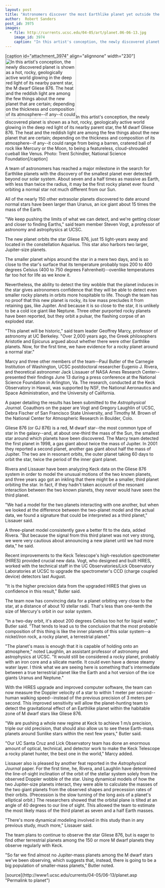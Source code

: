 ```yaml
---
layout: post
title: "Astronomers discover the most Earthlike planet yet outside the solar system"
author:  Robert Sanders
post_id: 3975
images:
  - file: http://currents.ucsc.edu/04-05/art/planet.06-06-13.jpg
    image_id: 3974
    caption: "In this artist's conception, the newly discovered planet is shown as a hot, rocky, geologically active world glowing in the deep red light of its nearby parent star, the M dwarf Gliese 876. The heat and the reddish light are among the few things about the new planet that are certain; depending on the thickness and composition of its atmosphere--if any--it could range from being a barren, cratered ball of rock like Mercury or the Moon, to being a featureless, cloud-shrouded cueball like Venus. Photo: Trent Schindler, National Science Foundation"
---
```


[caption id="attachment_3974" align="alignnone" width="230"]<a href="http://localhost/mysite/wp-content/uploads/2005/06/planet.06-06-13.jpg"><img class="size-full wp-image-3974" src="http://localhost/mysite/wp-content/uploads/2005/06/planet.06-06-13.jpg" alt="In this artist's conception, the newly discovered planet is shown as a hot, rocky, geologically active world glowing in the deep red light of its nearby parent star, the M dwarf Gliese 876. The heat and the reddish light are among the few things about the new planet that are certain; depending on the thickness and composition of its atmosphere--if any--it could range from being a barren, cratered ball of rock like Mercury or the Moon, to being a featureless, cloud-shrouded cueball like Venus. Photo: Trent Schindler, National Science Foundation" width="230" height="194" /></a>In this artist's conception, the newly discovered planet is shown as a hot, rocky, geologically active world glowing in the deep red light of its nearby parent star, the M dwarf Gliese 876. The heat and the reddish light are among the few things about the new planet that are certain; depending on the thickness and composition of its atmosphere--if any--it could range from being a barren, cratered ball of rock like Mercury or the Moon, to being a featureless, cloud-shrouded cueball like Venus. Photo: Trent Schindler, National Science Foundation[/caption]
<a name="content" id="content"></a>
<p>
  A team of astronomers has reached a major milestone in the search for Earthlike planets with the discovery of the smallest planet ever detected beyond our solar system. About seven and a half times as massive as Earth, with less than twice the radius, it may be the first rocky planet ever found orbiting a normal star not much different from our Sun.
</p>
<p>
  All of the nearly 150 other extrasolar planets discovered to date around normal stars have been larger than Uranus, an ice giant about 15 times the mass of the Earth.
</p>
<p>
  "We keep pushing the limits of what we can detect, and we're getting closer and closer to finding Earths," said team member Steven Vogt, a professor of astronomy and astrophysics at UCSC.
</p>
<p>
  The new planet orbits the star Gliese 876, just 15 light-years away and located in the constellation Aquarius. This star also harbors two larger, Jupiter-size planets.
</p>
<p>
  The smaller planet whips around the star in a mere two days, and is so close to the star's surface that its temperature probably tops 200 to 400 degrees Celsius (400 to 750 degrees Fahrenheit)--ovenlike temperatures far too hot for life as we know it.
</p>
<p>
  Nevertheless, the ability to detect the tiny wobble that the planet induces in the star gives astronomers confidence that they will be able to detect even smaller rocky planets in orbits more hospitable to life. Though the team has no proof that this new planet is rocky, its low mass precludes it from retaining gas, like Jupiter. And because it is so close to the star, it is unlikely to be a cold ice giant like Neptune. Three other purported rocky planets have been reported, but they orbit a pulsar, the flashing corpse of an exploded star.
</p>
<p>
  "This planet will be historic," said team leader Geoffrey Marcy, professor of astronomy at UC Berkeley. "Over 2,000 years ago, the Greek philosophers Aristotle and Epicurus argued about whether there were other Earthlike planets. Now, for the first time, we have evidence for a rocky planet around a normal star."
</p>
<p>
  Marcy and three other members of the team--Paul Butler of the Carnegie Institution of Washington, UCSC postdoctoral researcher Eugenio J. Rivera, and theoretical astronomer Jack Lissauer of NASA Ames Research Center--presented their findings June 13 during a press conference at the National Science Foundation in Arlington, Va. The research, conducted at the Keck Observatory in Hawaii, was supported by NSF, the National Aeronautics and Space Administration, and the University of California.
</p>
<p>
  A paper detailing the results has been submitted to the <i>Astrophysical Journal.</i> Coauthors on the paper are Vogt and Gregory Laughlin of UCSC, Debra Fischer of San Francisco State University, and Timothy M. Brown of the National Center for Atmospheric Research in Boulder, Colo.
</p>
<p>
  Gliese 876 (or GJ 876) is a red, M dwarf star--the most common type of star in the galaxy--and, at about one-third the mass of the Sun, the smallest star around which planets have been discovered. The Marcy team detected the first planet in 1998, a gas giant about twice the mass of Jupiter. In 2001 they reported a second planet, another gas giant about half the mass of Jupiter. The two are in resonant orbits, the outer planet taking 60 days to orbit the star, twice the period of the inner giant planet.
</p>
<p>
  Rivera and Lissauer have been analyzing Keck data on the Gliese 876 system in order to model the unusual motions of the two known planets, and three years ago got an inkling that there might be a smaller, third planet orbiting the star. In fact, if they hadn't taken account of the resonant interaction between the two known planets, they never would have seen the third planet.
</p>
<p>
  "We had a model for the two planets interacting with one another, but when we looked at the difference between the two-planet model and the actual data, we found a signature that could be interpreted as a third planet," Lissauer said.
</p>
<p>
  A three-planet model consistently gave a better fit to the data, added Rivera. "But because the signal from this third planet was not very strong, we were very cautious about announcing a new planet until we had more data," he said.
</p>
<p>
  Recent improvements to the Keck Telescope's high-resolution spectrometer (HIRES) provided crucial new data. Vogt, who designed and built HIRES, worked with the technical staff in the UC Observatories/Lick Observatory Laboratories at UCSC to upgrade the spectrometer's CCD (charge coupled device) detectors last August.
</p>
<p>
  "It is the higher precision data from the upgraded HIRES that gives us confidence in this result," Butler said.
</p>
<p>
  The team now has convincing data for a planet orbiting very close to the star, at a distance of about 10 stellar radii. That's less than one-tenth the size of Mercury's orbit in our solar system.
</p>
<p>
  "In a two-day orbit, it's about 200 degrees Celsius too hot for liquid water," Butler said. "That tends to lead us to the conclusion that the most probable composition of this thing is like the inner planets of this solar system--a nickel/iron rock, a rocky planet, a terrestrial planet."
</p>
<p>
  "The planet's mass is enough that it is capable of holding onto an atmosphere," noted Laughlin, an assistant professor of astronomy and astrophysics at UCSC. "It would still be considered a rocky planet, probably with an iron core and a silicate mantle. It could even have a dense steamy water layer. I think what we are seeing here is something that's intermediate between a true terrestrial planet like the Earth and a hot version of the ice giants Uranus and Neptune."
</p>
<p>
  With the HIRES upgrade and improved computer software, the team can now measure the Doppler velocity of a star to within 1 meter per second--human walking speed--instead of the previous precision of 3 meters per second. This improved sensitivity will allow the planet-hunting team to detect the gravitational effect of an Earthlike planet within the habitable zone of M dwarf stars like Gliese 876.
</p>
<p>
  "We are pushing a whole new regime at Keck to achieve 1 m/s precision, triple our old precision, that should also allow us to see these Earth-mass planets around Sunlike stars within the next few years," Butler said.
</p>
<p>
  "Our UC Santa Cruz and Lick Observatory team has done an enormous amount of optical, technical, and detector work to make the Keck Telescope a rocky planet hunter, the best one in the world," Marcy added.
</p>
<p>
  Lissauer also is pleased by another feat reported in the <i>Astrophysical Journal</i> paper. For the first time, he, Rivera, and Laughlin have determined the line-of-sight inclination of the orbit of the stellar system solely from the observed Doppler wobble of the star. Using dynamical models of how the two Jupiter-size planets interact, they were able to calculate the masses of the two giant planets from the observed shapes and precession rates of their orbits. (Precession is the slow turning of the long axis of a planet's elliptical orbit.) The researchers showed that the orbital plane is tilted at an angle of 40 degrees to our line of sight. This allowed the team to estimate the most likely mass of the third planet as seven and a half Earth masses.
</p>
<p>
  "There's more dynamical modeling involved in this study than in any previous study, much more," Lissauer said.
</p>
<p>
  The team plans to continue to observe the star Gliese 876, but is eager to find other terrestrial planets among the 150 or more M dwarf planets they observe regularly with Keck.
</p>
<p>
  "So far we find almost no Jupiter-mass planets among the M dwarf stars we've been observing, which suggests that, instead, there is going to be a big population of smaller-mass planets," Butler noted.
</p>
[source](http://www1.ucsc.edu/currents/04-05/06-13/planet.asp "Permalink to planet")
